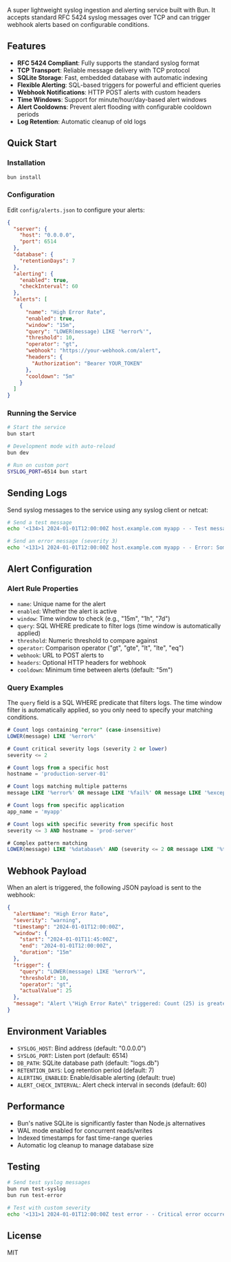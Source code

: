 A super lightweight syslog ingestion and alerting service built with Bun. It accepts standard RFC 5424 syslog messages over TCP and can trigger webhook alerts based on configurable conditions.

## Features

- **RFC 5424 Compliant**: Fully supports the standard syslog format
- **TCP Transport**: Reliable message delivery with TCP protocol
- **SQLite Storage**: Fast, embedded database with automatic indexing
- **Flexible Alerting**: SQL-based triggers for powerful and efficient queries
- **Webhook Notifications**: HTTP POST alerts with custom headers
- **Time Windows**: Support for minute/hour/day-based alert windows
- **Alert Cooldowns**: Prevent alert flooding with configurable cooldown periods
- **Log Retention**: Automatic cleanup of old logs

## Quick Start

### Installation

```bash
bun install
```

### Configuration

Edit `config/alerts.json` to configure your alerts:

```json
{
  "server": {
    "host": "0.0.0.0",
    "port": 6514
  },
  "database": {
    "retentionDays": 7
  },
  "alerting": {
    "enabled": true,
    "checkInterval": 60
  },
  "alerts": [
    {
      "name": "High Error Rate",
      "enabled": true,
      "window": "15m",
      "query": "LOWER(message) LIKE '%error%'",
      "threshold": 10,
      "operator": "gt",
      "webhook": "https://your-webhook.com/alert",
      "headers": {
        "Authorization": "Bearer YOUR_TOKEN"
      },
      "cooldown": "5m"
    }
  ]
}
```

### Running the Service

```bash
# Start the service
bun start

# Development mode with auto-reload
bun dev

# Run on custom port
SYSLOG_PORT=6514 bun start
```

## Sending Logs

Send syslog messages to the service using any syslog client or netcat:

```bash
# Send a test message
echo '<134>1 2024-01-01T12:00:00Z host.example.com myapp - - Test message' | nc localhost 6514

# Send an error message (severity 3)
echo '<131>1 2024-01-01T12:00:00Z host.example.com myapp - - Error: Something went wrong' | nc localhost 6514 
```

## Alert Configuration

### Alert Rule Properties

- `name`: Unique name for the alert
- `enabled`: Whether the alert is active
- `window`: Time window to check (e.g., "15m", "1h", "7d")
- `query`: SQL WHERE predicate to filter logs (time window is automatically applied)
- `threshold`: Numeric threshold to compare against
- `operator`: Comparison operator ("gt", "gte", "lt", "lte", "eq")
- `webhook`: URL to POST alerts to
- `headers`: Optional HTTP headers for webhook
- `cooldown`: Minimum time between alerts (default: "5m")

### Query Examples

The `query` field is a SQL WHERE predicate that filters logs. The time window filter is automatically applied, so you only need to specify your matching conditions.

```sql
# Count logs containing "error" (case-insensitive)
LOWER(message) LIKE '%error%'

# Count critical severity logs (severity 2 or lower)
severity <= 2

# Count logs from a specific host
hostname = 'production-server-01'

# Count logs matching multiple patterns
message LIKE '%error%' OR message LIKE '%fail%' OR message LIKE '%exception%'

# Count logs from specific application
app_name = 'myapp'

# Count logs with specific severity from specific host
severity <= 3 AND hostname = 'prod-server'

# Complex pattern matching
LOWER(message) LIKE '%database%' AND (severity <= 2 OR message LIKE '%timeout%')
```

## Webhook Payload

When an alert is triggered, the following JSON payload is sent to the webhook:

```json
{
  "alertName": "High Error Rate",
  "severity": "warning",
  "timestamp": "2024-01-01T12:00:00Z",
  "window": {
    "start": "2024-01-01T11:45:00Z",
    "end": "2024-01-01T12:00:00Z",
    "duration": "15m"
  },
  "trigger": {
    "query": "LOWER(message) LIKE '%error%'",
    "threshold": 10,
    "operator": "gt",
    "actualValue": 25
  },
  "message": "Alert \"High Error Rate\" triggered: Count (25) is greater than threshold (10) in the last 15m"
}
```

## Environment Variables

- `SYSLOG_HOST`: Bind address (default: "0.0.0.0")
- `SYSLOG_PORT`: Listen port (default: 6514)
- `DB_PATH`: SQLite database path (default: "logs.db")
- `RETENTION_DAYS`: Log retention period (default: 7)
- `ALERTING_ENABLED`: Enable/disable alerting (default: true)
- `ALERT_CHECK_INTERVAL`: Alert check interval in seconds (default: 60)

## Performance

- Bun's native SQLite is significantly faster than Node.js alternatives
- WAL mode enabled for concurrent reads/writes
- Indexed timestamps for fast time-range queries
- Automatic log cleanup to manage database size

## Testing

```bash
# Send test syslog messages
bun run test-syslog
bun run test-error

# Test with custom severity
echo '<131>1 2024-01-01T12:00:00Z test error - - Critical error occurred' | nc localhost 6514
```

## License

MIT
